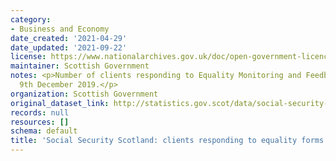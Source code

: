 ```yaml
---
category:
- Business and Economy
date_created: '2021-04-29'
date_updated: '2021-09-22'
license: https://www.nationalarchives.gov.uk/doc/open-government-licence/version/3/
maintainer: Scottish Government
notes: <p>Number of clients responding to Equality Monitoring and Feedback forms since
  9th December 2019.</p>
organization: Scottish Government
original_dataset_link: http://statistics.gov.scot/data/social-security-scotland-clients-responding-to-equality-forms
records: null
resources: []
schema: default
title: 'Social Security Scotland: clients responding to equality forms'
---
```

